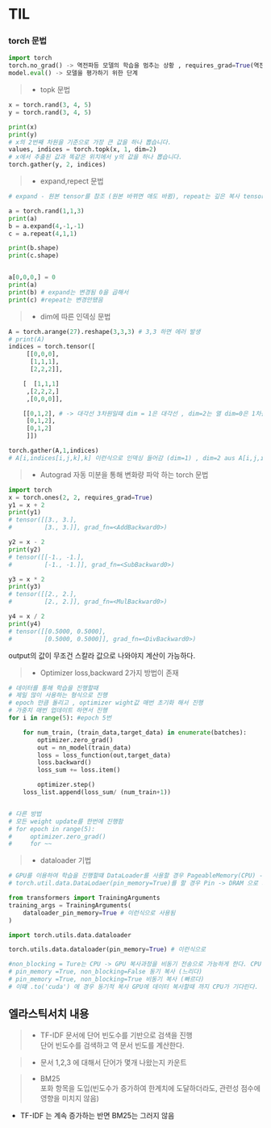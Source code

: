 # TIL

### torch 문법
```python
import torch
torch.no_grad() -> 역전파등 모델의 학습을 멈추는 상황 , requires_grad=True(역전파를 위한 설정) True 값을 False로 변경해줌
model.eval() -> 모델을 평가하기 위한 단계
```
> - topk 문법
```python
x = torch.rand(3, 4, 5)
y = torch.rand(3, 4, 5)

print(x)
print(y)
# x의 2번째 차원을 기준으로 가장 큰 값을 하나 뽑습니다.
values, indices = torch.topk(x, 1, dim=2)
# x에서 추출된 값과 똑같은 위치에서 y의 값을 하나 뽑습니다.
torch.gather(y, 2, indices)
```
> - expand,repect 문법
```python
# expand - 원본 tensor를 참조 (원본 바뀌면 애도 바뀜), repeat는 깊은 복사 tensor가 변경되더라도 값 변경이 발생 X

a = torch.rand(1,1,3)
print(a)
b = a.expand(4,-1,-1)
c = a.repeat(4,1,1)

print(b.shape)
print(c.shape)


a[0,0,0,] = 0
print(a)
print(b) # expand는 변경됨 0을 곱해서 
print(c) #repeat는 변경안됐음
```
> - dim에 따른 인덱싱 문법
```python
A = torch.arange(27).reshape(3,3,3) # 3,3 하면 에러 발생
# print(A)
indices = torch.tensor([
     [[0,0,0],
      [1,1,1],
      [2,2,2]],

    [  [1,1,1]
     ,[2,2,2,]
     ,[0,0,0]],

    [[0,1,2], # -> 대각선 3차원일떄 dim = 1은 대각선 , dim=2는 열 dim=0은 1차원 
     [0,1,2],
     [0,1,2]
     ]])

torch.gather(A,1,indices)
# A[i,indices[i,j,k],k] 이런식으로 인덱싱 들어감 (dim=1) , dim=2 aus A[i,j,indices[i,j,k]] 이런식으로 진행됨
```
> - Autograd 
자동 미분을 통해 변화량 파악 하는 torch 문법
```python
import torch
x = torch.ones(2, 2, requires_grad=True)
y1 = x + 2
print(y1)
# tensor([[3., 3.],
#         [3., 3.]], grad_fn=<AddBackward0>)

y2 = x - 2
print(y2)
# tensor([[-1., -1.],
#         [-1., -1.]], grad_fn=<SubBackward0>)

y3 = x * 2
print(y3)
# tensor([[2., 2.],
#         [2., 2.]], grad_fn=<MulBackward0>)

y4 = x / 2
print(y4)
# tensor([[0.5000, 0.5000],
#         [0.5000, 0.5000]], grad_fn=<DivBackward0>)
```
output의 값이 무조건 스칼라 값으로 나와야지 계산이 가능하다.
> - Optimizer loss,backward
2가지 방법이 존재
```python
# 데이터를 통해 학습을 진행할때
# 제일 많이 사용하는 형식으로 진행
# epoch 만큼 돌리고 , optimizer wight값 매번 초기화 해서 진행
# 가중치 매번 업데이트 하면서 진행
for i in range(5): #epoch 5번

    for num_train, (train_data,target_data) in enumerate(batches):
        optimizer.zero_grad()
        out = nn_model(train_data)
        loss = loss_function(out,target_data)
        loss.backward()
        loss_sum += loss.item()

        optimizer.step()
    loss_list.append(loss_sum/ (num_train+1))


# 다른 방법
# 모든 weight update를 한번에 진행함
# for epoch in range(5):
#     optimizer.zero_grad()
#     for ~~ 

```
> - dataloader 기법
```python 
# GPU를 이용하여 학습을 진행할떄 DataLoader를 사용할 경우 PageableMemory(CPU) -> Pinned Memory(GPU) -> DRAM(GPU) 이 과정에서 병목형상이 일어나는데,
# torch.util.data.DataLodaer(pin_memory=True)를 할 경우 Pin -> DRAM 으로 가서 병목현상 줄여줌

from transformers import TrainingArguments
training_args = TrainingArguments(
    dataloader_pin_memory=True # 이런식으로 사용됨
)

import torch.utils.data.dataloader

torch.utils.data.dataloader(pin_memory=True) # 이런식으로 

#non_blocking = Ture는 CPU -> GPU 복사과정을 비동기 전송으로 가능하게 한다. CPU 텐서가 pinned memory일 때만 작동
# pin_memory =True, non_blocking=False 동기 복사 (느리다)
# pin_memory =True, non_blocking=True 비동기 복사 (빠르다) 
# 이떄 .to('cuda') 에 경우 동기적 복사 GPU에 데이터 복사할때 까지 CPU가 기다린다. 
```
## 엘라스틱서치 내용
> - TF-IDF 
문서에 단어 빈도수를 기반으로 검색을 진행   
단어 빈도수를 검색하고 역 문서 빈도를 계산한다.

> - 문서 1,2,3 에 대해서 단어가 몇개 나왔는지 카운트

> - BM25   
포화 항목을 도입(빈도수가 증가하여 한계치에 도달하더라도, 관련성 점수에 영향을 미치지 않음)

* TF-IDF 는 계속 증가하는 반면 BM25는 그러지 않음
